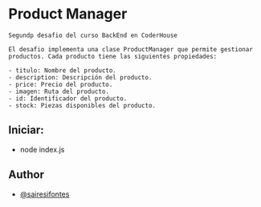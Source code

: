 # Product Manager
    Segundp desafio del curso BackEnd en CoderHouse

    El desafio implementa una clase ProductManager que permite gestionar productos. Cada producto tiene las siguientes propiedades:

    - titulo: Nombre del producto.
    - description: Descripción del producto.
    - price: Precio del producto.
    - imagen: Ruta del producto.
    - id: Identificador del producto.
    - stock: Piezas disponibles del producto.


## Iniciar:
- node index.js




## Author

- [@sairesifontes](https://github.com/sairesifontes)

